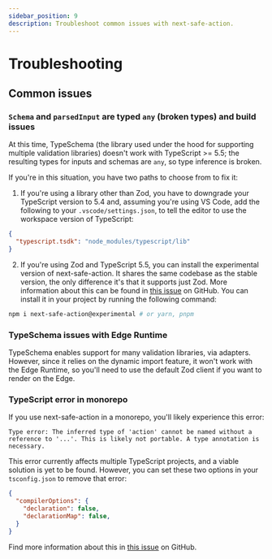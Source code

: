 ```yaml
---
sidebar_position: 9
description: Troubleshoot common issues with next-safe-action.
---
```


# Troubleshooting

## Common issues

### `Schema` and `parsedInput` are typed `any` (broken types) and build issues

At this time, TypeSchema (the library used under the hood for supporting multiple validation libraries) doesn't work with TypeScript >= 5.5; the resulting types for inputs and schemas are `any`, so type inference is broken.

If you're in this situation, you have two paths to choose from to fix it:

1. If you're using a library other than Zod, you have to downgrade your TypeScript version to 5.4 and, assuming you're using VS Code, add the following to your `.vscode/settings.json`, to tell the editor to use the workspace version of TypeScript:

```json title=".vscode/settings.json"
{
  "typescript.tsdk": "node_modules/typescript/lib"
}
```

2. If you're using Zod and TypeScript 5.5, you can install the experimental version of next-safe-action. It shares the same codebase as the stable version, the only difference it's that it supports just Zod. More information about this can be found in [this issue](https://github.com/TheEdoRan/next-safe-action/issues/180#issuecomment-2201607407) on GitHub. You can install it in your project by running the following command:
  
```sh
npm i next-safe-action@experimental # or yarn, pnpm
```

### TypeSchema issues with Edge Runtime

TypeSchema enables support for many validation libraries, via adapters. However, since it relies on the dynamic import feature, it won't work with the Edge Runtime, so you'll need to use the default Zod client if you want to render on the Edge.

### TypeScript error in monorepo

If you use next-safe-action in a monorepo, you'll likely experience this error:

```
Type error: The inferred type of 'action' cannot be named without a reference to '...'. This is likely not portable. A type annotation is necessary.
```

This error currently affects multiple TypeScript projects, and a viable solution is yet to be found. However, you can set these two options in your `tsconfig.json` to remove that error:

```json title="tsconfig.json"
{
  "compilerOptions": {
    "declaration": false,
    "declarationMap": false,
  }
}
```

Find more information about this in [this issue](https://github.com/TheEdoRan/next-safe-action/issues/64) on GitHub.